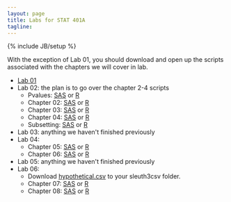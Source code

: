 ```yaml
---
layout: page
title: Labs for STAT 401A
tagline: 
---
```

{% include JB/setup %}

With the exception of Lab 01, you should download and open up the scripts associated with the chapters we will cover in lab.  

- [Lab 01]({{BASE_PATH}}/lab/lab01.html)
- Lab 02: the plan is to go over the chapter 2-4 scripts 
  - Pvalues: [SAS]({{BASE_PATH}}/lab/pvalues.sas) or [R]({{BASE_PATH}}/lab/pvalues.R)
  - Chapter 02: [SAS]({{BASE_PATH}}/lab/ch02.sas) or [R]({{BASE_PATH}}/lab/ch02.R)
  - Chapter 03: [SAS]({{BASE_PATH}}/lab/ch03.sas) or [R]({{BASE_PATH}}/lab/ch03.R)
  - Chapter 04: [SAS]({{BASE_PATH}}/lab/ch04.sas) or [R]({{BASE_PATH}}/lab/ch04.R)
  - Subsetting: [SAS]({{BASE_PATH}}/lab/subset.sas) or [R]({{BASE_PATH}}/lab/subset.R)
- Lab 03: anything we haven't finished previously
- Lab 04: 
  - Chapter 05: [SAS]({{BASE_PATH}}/lab/ch05.sas) or [R]({{BASE_PATH}}/lab/ch05.R)
  - Chapter 06: [SAS]({{BASE_PATH}}/lab/ch06.sas) or [R]({{BASE_PATH}}/lab/ch06.R)
- Lab 05: anything we haven't finished previously
- Lab 06:
  - Download [hypothetical.csv]({{BASE_PATH}}/lab/hypothetical.csv) to your sleuth3csv folder.
  - Chapter 07: [SAS]({{BASE_PATH}}/lab/ch07.sas) or [R]({{BASE_PATH}}/lab/ch07.R)
  - Chapter 08: [SAS]({{BASE_PATH}}/lab/ch08.sas) or [R]({{BASE_PATH}}/lab/ch08.R)





